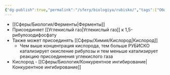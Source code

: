 ```yaml
---
{"dg-publish":true,"permalink":"/sfery/biologiya/rubisko/","tags":["Общаябиология"]}
---
```


- [[Сферы/Биология/Ферменты\|Ферменты]]
- Присоединяет [[Углекислый газ\|Углекислый газ]] к 1,5-рибулозодифосфату
- Также может присоединять [[Сферы/Химия/Кислород\|Кислород]]
	- Чем выше концентрация кислорода, тем больше РУБИСКО катализирует окисление рибулозы и тем меньше катализирует реакцию присоединения углекислого газа
- Кислород - [[Сферы/Биология/Конкурентное ингибирование\|Конкурентное ингибирование]]